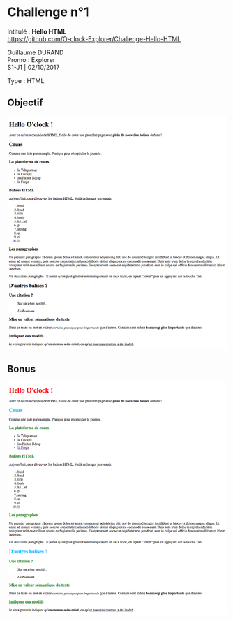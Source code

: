 # Challenge n°1
Intitulé : **Hello HTML**  
https://github.com/O-clock-Explorer/Challenge-Hello-HTML

Guillaume DURAND  
Promo : Explorer  
S1-J1 | 02/10/2017

Type : HTML

## Objectif
<kbd>![](docs/objectif.png)</kbd>

## Bonus
<kbd>![](docs/bonus.png)</kbd>
